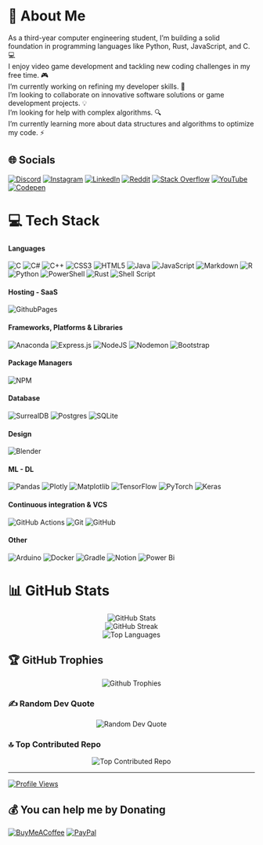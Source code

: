 # 💫 About Me

As a third-year computer engineering student, I’m building a solid foundation in programming languages like Python, Rust, JavaScript, and C. 💻 <br>I enjoy video game development and tackling new coding challenges in my free time. 🎮<br>I’m currently working on refining my developer skills. 🤖<br>I’m looking to collaborate on innovative software solutions or game development projects. 💡<br>I’m looking for help with complex algorithms. 🔍<br>I’m currently learning more about data structures and algorithms to optimize my code. ⚡<br>

## 🌐 Socials

[![Discord](https://img.shields.io/badge/Discord-%237289DA.svg?logo=discord&logoColor=white)](https://discordapp.com/users/753775310574583820)
[![Instagram](https://img.shields.io/badge/Instagram-C13584.svg?logo=Instagram&logoColor=white)](https://instagram.com/fram_vlz/)
[![LinkedIn](https://img.shields.io/badge/LinkedIn-%230077B5.svg?logo=linkedin&logoColor=white)](https://linkedin.com/in/francisco-martin-velez-manrique/)
[![Reddit](https://img.shields.io/badge/Reddit-%23FF4500.svg?logo=Reddit&logoColor=white)](https://reddit.com/user/Last_Raise9661/)
[![Stack Overflow](https://img.shields.io/badge/-Stackoverflow-FE7A16?logo=stack-overflow&logoColor=white)](https://stackoverflow.com/users/27100884/fram446742)
[![YouTube](https://img.shields.io/badge/YouTube-%23FF0000.svg?logo=YouTube&logoColor=white)](https://youtube.com/@franciscomartinvelezmanriq9685)
[![Codepen](https://img.shields.io/badge/Codepen-000000?style=for-the-badge&logo=codepen&logoColor=white)](https://codepen.io/Francisco-Mart-n-V-lez-Manrique)

# 💻 Tech Stack

#### Languages

![C](https://img.shields.io/badge/c-%2300599C.svg?style=for-the-badge&logo=c&logoColor=white)
![C#](https://img.shields.io/badge/c%23-%23239120.svg?style=for-the-badge&logo=csharp&logoColor=white)
![C++](https://img.shields.io/badge/c++-%2300599C.svg?style=for-the-badge&logo=c%2B%2B&logoColor=white)
![CSS3](https://img.shields.io/badge/-CSS3-000?style=for-the-badge&logo=css3)
![HTML5](https://img.shields.io/badge/html5-%23E34F26.svg?style=for-the-badge&logo=html5&logoColor=white)
![Java](https://img.shields.io/badge/java-%23ED8B00.svg?style=for-the-badge&logo=openjdk&logoColor=white)
![JavaScript](https://img.shields.io/badge/javascript-%23323330.svg?style=for-the-badge&logo=javascript&logoColor=%23F7DF1E)
![Markdown](https://img.shields.io/badge/markdown-%23000000.svg?style=for-the-badge&logo=markdown&logoColor=white)
![R](https://img.shields.io/badge/r-%23276DC3.svg?style=for-the-badge&logo=r&logoColor=white)
![Python](https://img.shields.io/badge/python-3670A0?style=for-the-badge&logo=python&logoColor=ffdd54)
![PowerShell](https://img.shields.io/badge/PowerShell-%235391FE.svg?style=for-the-badge&logo=powershell&logoColor=white)
![Rust](https://img.shields.io/badge/rust-%23000000.svg?style=for-the-badge&logo=rust&logoColor=white)
![Shell Script](https://img.shields.io/badge/shell_script-%23121011.svg?style=for-the-badge&logo=gnu-bash&logoColor=white)

#### Hosting - SaaS

![GithubPages](https://img.shields.io/badge/github%20pages-121013?style=for-the-badge&logo=github&logoColor=white)

#### Frameworks, Platforms & Libraries

![Anaconda](https://img.shields.io/badge/Anaconda-%2344A833.svg?style=for-the-badge&logo=anaconda&logoColor=white)
![Express.js](https://img.shields.io/badge/express.js-%23404d59.svg?style=for-the-badge&logo=express&logoColor=%2361DAFB)
![NodeJS](https://img.shields.io/badge/node.js-6DA55F?style=for-the-badge&logo=node.js&logoColor=white)
![Nodemon](https://img.shields.io/badge/NODEMON-%23323330.svg?style=for-the-badge&logo=nodemon&logoColor=%BBDEAD)
![Bootstrap](https://img.shields.io/badge/bootstrap-%238511FA.svg?style=for-the-badge&logo=bootstrap&logoColor=white)

#### Package Managers

![NPM](https://img.shields.io/badge/NPM-%23CB3837.svg?style=for-the-badge&logo=npm&logoColor=white)

#### Database

![SurrealDB](https://img.shields.io/badge/SurrealDB-FF00A0?style=for-the-badge&logo=surrealdb&logoColor=white)
![Postgres](https://img.shields.io/badge/postgres-%23316192.svg?style=for-the-badge&logo=postgresql&logoColor=white)
![SQLite](https://img.shields.io/badge/sqlite-%2307405e.svg?style=for-the-badge&logo=sqlite&logoColor=white)

#### Design

![Blender](https://img.shields.io/badge/blender-%23F5792A.svg?style=for-the-badge&logo=blender&logoColor=white)

#### ML - DL

![Pandas](https://img.shields.io/badge/pandas-%23150458.svg?style=for-the-badge&logo=pandas&logoColor=white)
![Plotly](https://img.shields.io/badge/Plotly-%233F4F75.svg?style=for-the-badge&logo=plotly&logoColor=white)
![Matplotlib](https://img.shields.io/badge/Matplotlib-%23ffffff.svg?style=for-the-badge&logo=Matplotlib&logoColor=black)
![TensorFlow](https://img.shields.io/badge/TensorFlow-%23FF6F00.svg?style=for-the-badge&logo=TensorFlow&logoColor=white)
![PyTorch](https://img.shields.io/badge/PyTorch-%23EE4C2C.svg?style=for-the-badge&logo=PyTorch&logoColor=white)
![Keras](https://img.shields.io/badge/Keras-%23D00000.svg?style=for-the-badge&logo=Keras&logoColor=white)

#### Continuous integration & VCS

![GitHub Actions](https://img.shields.io/badge/github%20actions-%232671E5.svg?style=for-the-badge&logo=githubactions&logoColor=white)
![Git](https://img.shields.io/badge/git-%23F05033.svg?style=for-the-badge&logo=git&logoColor=white)
![GitHub](https://img.shields.io/badge/github-%23121011.svg?style=for-the-badge&logo=github&logoColor=white)

#### Other

![Arduino](https://img.shields.io/badge/-Arduino-00979D?style=for-the-badge&logo=Arduino&logoColor=white)
![Docker](https://img.shields.io/badge/docker-%230db7ed.svg?style=for-the-badge&logo=docker&logoColor=white)
![Gradle](https://img.shields.io/badge/Gradle-02303A.svg?style=for-the-badge&logo=Gradle&logoColor=white)
![Notion](https://img.shields.io/badge/Notion-%23000000.svg?style=for-the-badge&logo=notion&logoColor=white)
![Power Bi](https://img.shields.io/badge/power_bi-F2C811?style=for-the-badge&logo=powerbi&logoColor=black)

# 📊 GitHub Stats

<div align="center">
    <picture>
        <source media="(max-width: 600px)" srcset="https://github-readme-stats.vercel.app/api?username=fram446742&theme=highcontrast&hide_border=false&include_all_commits=true&count_private=true&layout=compact">
        <img src="https://github-readme-stats.vercel.app/api?username=fram446742&theme=highcontrast&hide_border=false&include_all_commits=true&count_private=true" alt="GitHub Stats"/><br/>
    </picture>
    <picture>
        <source media="(max-width: 600px)" srcset="https://github-readme-streak-stats.herokuapp.com/?user=fram446742&theme=highcontrast&hide_border=false&layout=compact">
        <img src="https://github-readme-streak-stats.herokuapp.com/?user=fram446742&theme=highcontrast&hide_border=false" alt="GitHub Streak"/><br/>
    </picture>
    <picture>
        <source media="(max-width: 600px)" srcset="https://github-readme-stats.vercel.app/api/top-langs/?username=fram446742&theme=highcontrast&hide_border=false&include_all_commits=true&count_private=true&layout=compact">
        <img src="https://github-readme-stats.vercel.app/api/top-langs/?username=fram446742&theme=highcontrast&hide_border=false&include_all_commits=true&count_private=true&layout=compact" alt="Top Languages"/>
    </picture>
</div>

## 🏆 GitHub Trophies

<div align="center">
    <img src="https://github-profile-trophy.vercel.app/?username=fram446742&theme=radical&no-frame=false&no-bg=true&margin-w=4" alt="Github Trophies"/><br/>
</div>

### ✍️ Random Dev Quote

<div align="center">
    <img src="https://quotes-github-readme.vercel.app/api?type=horizontal&theme=radical" alt="Random Dev Quote"/><br/>
</div>

### 🔝 Top Contributed Repo

<div align="center">
    <img src="https://github-contributor-stats.vercel.app/api?username=fram446742&limit=5&theme=highcontrast&combine_all_yearly_contributions=true" alt="Top Contributed Repo"/><br/>
</div>

---
[![Profile Views](https://visitcount.itsvg.in/api?id=fram446742&icon=0&color=13)](https://visitcount.itsvg.in)

## 💰 You can help me by Donating

  [![BuyMeACoffee](https://img.shields.io/badge/Buy%20Me%20a%20Coffee-ffdd00?style=for-the-badge&logo=buy-me-a-coffee&logoColor=black)](https://buymeacoffee.com/Jg0x88IMNo) [![PayPal](https://img.shields.io/badge/PayPal-00457C?style=for-the-badge&logo=paypal&logoColor=white)](https://paypal.me/fram446742)

<!-- Proudly created with GPRM ( https://gprm.itsvg.in ) -->
